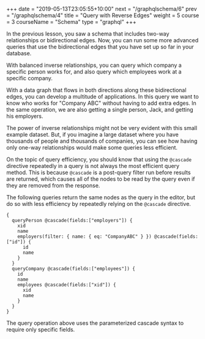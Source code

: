 +++
date = "2019-05-13T23:05:55+10:00"
next = "/graphqlschema/6"
prev = "/graphqlschema/4"
title = "Query with Reverse Edges"
weight = 5
course = 3
courseName = "Schema"
type = "graphql"
+++

In the previous lesson, you saw a schema that includes two-way relationships or 
bidirectional edges. Now, you can run some more advanced queries that use the
bidirectional edges that you have set up so far in your database.

With balanced inverse relationships, you can query which company a specific person
works for, and also query which employees work at a specific company.

With a data graph that flows in both directions along these bidirectional edges,
you can develop a multitude of applications. In this query we want to know who
works for "Company ABC" without having to add extra edges. In the same operation,
we are also getting a single person, Jack, and getting his employers.

The power of inverse relationships might not be very evident with this small
example dataset. But, if you imagine a large dataset where you have thousands of
people and thousands of companies, you can see how having only one-way
relationships would make some queries less efficient.

On the topic of query efficiency, you should know that using the `@cascade`
directive repeatedly in a query is not always the most efficient query method.
This is because `@cascade` is a post-query filter run before results are returned,
which causes all of the nodes to be read by the query even if they are removed
from the response.

The following queries return the same nodes as the query in the editor, but do
so with less efficiency by repeatedly relying on the `@cascade` directive. 

```
{
  queryPerson @cascade(fields:["employers"]) {
    xid
    name
    employers(filter: { name: { eq: "CompanyABC" } }) @cascade(fields:["id"]) {
      id
      name
    }
  }
  queryCompany @cascade(fields:["employees"]) {
    id
    name
    employees @cascade(fields:["xid"]) {
      xid
      name
    }
  }
}
```

The query operation above uses the parameterized cascade syntax to require only
specific fields.
